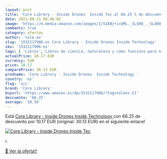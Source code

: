 ```yaml
---
layout: post
title: 'Core Library - Inside Drones  Inside Tec al 66.25 % de descuento'
date: 2021-08-21 08:46:02
image: 'https://m.media-amazon.com/images/I/51ENj+icQML._SL500_._SL400_.jpg'
comments: true
category: ofertas
author: 'tole.es'
slug: '1532117906-es Core Library - Inside Drones Inside Technology'
sku: '1532117906-es'
tags: [ 'Libros','Libros de ciencia, naturaleza y cómo funciona para niños','Libros de electricidad y electrónica para niños','Libros de ordenadores y tecnología para niños','Libros para niños','Libros sobre cómo funcionan las cosas para niños','core library', ]
actualPrice: 10.17 EUR
currency: EUR
price: 10.17
comparePrice: 30.13 EUR
prodname: 'Core Library - Inside Drones  Inside Technology '
country: 'es'
flag: '🇪🇸'
brand: 'Core Library'
buyurl: 'https://www.amazon.es/dp/1532117906/?tag=tolees-21'
descuento: '66.25'
average: '10.56'
---
```


Está [Core Library - Inside Drones  Inside Technology ](https://www.amazon.es/dp/1532117906/?tag=tolees-21) con 66.25 de descuento por 10.17 EUR (original: 30.13 EUR) en el siguiente enlace!

[![Core Library - Inside Drones  Inside Tec](https://m.media-amazon.com/images/I/51ENj+icQML._SL500_._SL400_.jpg)](https://www.amazon.es/dp/1532117906/?tag=tolees-21)

ℹ️:


[🛒 Ver la oferta!!](https://www.amazon.es/dp/1532117906/?tag=tolees-21)
